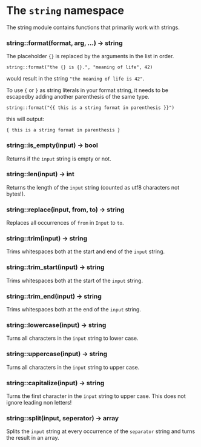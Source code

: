 # The `string` namespace

The string module contains functions that primarily work with strings.

### string::format(format, arg, …) -> string

The placeholder `{}` is replaced by the arguments in the list in order.

```
string::format("the {} is {}.", "meaning of life", 42)
```

would result in the string `"the meaning of life is 42"`.

To use `{` or `}` as string literals in your format string, it needs to be escapedby adding another parenthesis of the same type.

```
string::format("{{ this is a string format in parenthesis }}")
```

this will output: 
```
{ this is a string format in parenthesis }
```

### string::is_empty(input) -> bool

Returns if the `input` string is empty or not.

### string::len(input) -> int

Returns the length of the `input` string (counted as utf8 characters not bytes!).

### string::replace(input, from, to) -> string

Replaces all occurrences of `from` in `Input` to `to`.

### string::trim(input) -> string

Trims whitespaces both at the start and end of the `input` string.

### string::trim_start(input) -> string

Trims whitespaces both at the start of the `input` string.

### string::trim_end(input) -> string

Trims whitespaces both at the end of the `input` string.

### string::lowercase(input) -> string

Turns all characters in the `input` string to lower case.

### string::uppercase(input) -> string

Turns all characters in the `input` string to upper case.

### string::capitalize(input) -> string

Turns the first character in the `input` string to upper case. This does not ignore leading non letters!

### string::split(input, seperator) -> array

Splits the `input` string at every occurrence of the `separator` string and turns the result in an array.